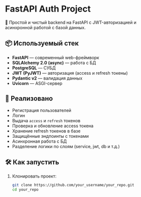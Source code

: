 # FastAPI Auth Project

🚀 Простой и чистый backend на FastAPI с JWT-авторизацией и асинхронной работой с базой данных.

## 📦 Используемый стек

- **FastAPI** — современный web-фреймворк
- **SQLAlchemy 2.0 (async)** — работа с БД
- **PostgreSQL** — СУБД
- **JWT (PyJWT)** — авторизация (access и refresh токены)
- **Pydantic v2** — валидация данных
- **Uvicorn** — ASGI-сервер

## 🧠 Реализовано

- Регистрация пользователей
- Логин
- Выдача `access` и `refresh` токенов
- Проверка и обновление access токена
- Хранение refresh токенов в базе
- Защищённые эндпоинты с токенами
- Асинхронная работа с БД
- Разделение логики по слоям (service, jwt, db и т.д.)

## 🛠 Как запустить

1. Клонировать проект:
   ```bash
   git clone https://github.com/your_username/your_repo.git
   cd your_repo